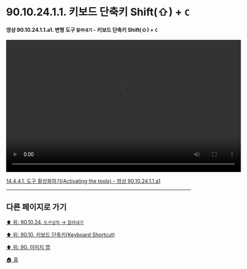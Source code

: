 # 90.10.24.1.1. 키보드 단축키 Shift(⇧) + `C`

<a id="90-10-24-01-01-a1"></a>

#### 영상 90.10.24.1.1.a1. 변형 도구 `잘라내기` - 키보드 단축키 Shift(⇧) + `C`
<video controls="controls" width="640" height="360" src="https://github.com/wonder13662/gimp/assets/15767104/1bdb01dd-4e4f-4476-a729-d5bb27fb6da0"></video>

[14.4.4.1. 도구 활성화하기(Activating the tools) - 영상 90.10.24.1.1.a1](./14-04-04-01-activating_the_tool.md#90-10-24-01-01-a1)

***

## 다른 페이지로 가기

[⬆️ 위: 90.10.24. `도구상자` → `잘라내기`](./90-10-24-00-tool_box-crop.md)

[⬆️ 위: 90.10. 키보드 단축키(Keyboard Shortcut)](./90-10-00-keyboard_shortcut.md)

[⬆️ 위: 90. 이미지 맵](./90-00-image-map.md)

[🏠 홈](./00-home.md)